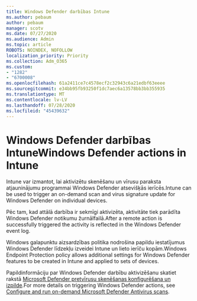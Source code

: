 ```yaml
---
title: Windows Defender darbības Intune
ms.author: pebaum
author: pebaum
manager: scotv
ms.date: 07/27/2020
ms.audience: Admin
ms.topic: article
ROBOTS: NOINDEX, NOFOLLOW
localization_priority: Priority
ms.collection: Adm_O365
ms.custom:
- "1282"
- "6700008"
ms.openlocfilehash: 61a2411ce7c4578ecf2c32943c6a21edbf63eeee
ms.sourcegitcommit: e34bb95fb93250f1dc7aec6a13578bb3bb355935
ms.translationtype: MT
ms.contentlocale: lv-LV
ms.lasthandoff: 07/28/2020
ms.locfileid: "45439632"
---
```

# <a name="windows-defender-actions-in-intune"></a><span data-ttu-id="7d7c8-102">Windows Defender darbības Intune</span><span class="sxs-lookup"><span data-stu-id="7d7c8-102">Windows Defender actions in Intune</span></span>

<span data-ttu-id="7d7c8-103">Intune var izmantot, lai aktivizētu skenēšanu un vīrusu paraksta atjauninājumu programmai Windows Defender atsevišķās ierīcēs.</span><span class="sxs-lookup"><span data-stu-id="7d7c8-103">Intune can be used to trigger an on-demand scan and virus signature update for Windows Defender on individual devices.</span></span>

<span data-ttu-id="7d7c8-104">Pēc tam, kad attālā darbība ir sekmīgi aktivizēta, aktivitāte tiek parādīta Windows Defender notikumu žurnālfailā.</span><span class="sxs-lookup"><span data-stu-id="7d7c8-104">After a remote action is successfully triggered the activity is reflected in the Windows Defender event log.</span></span>

<span data-ttu-id="7d7c8-105">Windows galapunktu aizsardzības politika nodrošina papildu iestatījumus Windows Defender līdzekļu izveidei Intune un lieto ierīču kopām.</span><span class="sxs-lookup"><span data-stu-id="7d7c8-105">Windows Endpoint Protection policy allows additional settings for Windows Defender features to be created in Intune and applied to sets of devices.</span></span>

<span data-ttu-id="7d7c8-106">Papildinformāciju par Windows Defender darbību aktivizēšanu skatiet rakstā [Microsoft Defender pretvīrusu skenēšanas konfigurēšana un izpilde](https://docs.microsoft.com/windows/security/threat-protection/windows-defender-antivirus/run-scan-windows-defender-antivirus).</span><span class="sxs-lookup"><span data-stu-id="7d7c8-106">For more details on triggering Windows Defender actions, see [Configure and run on-demand Microsoft Defender Antivirus scans](https://docs.microsoft.com/windows/security/threat-protection/windows-defender-antivirus/run-scan-windows-defender-antivirus).</span></span>